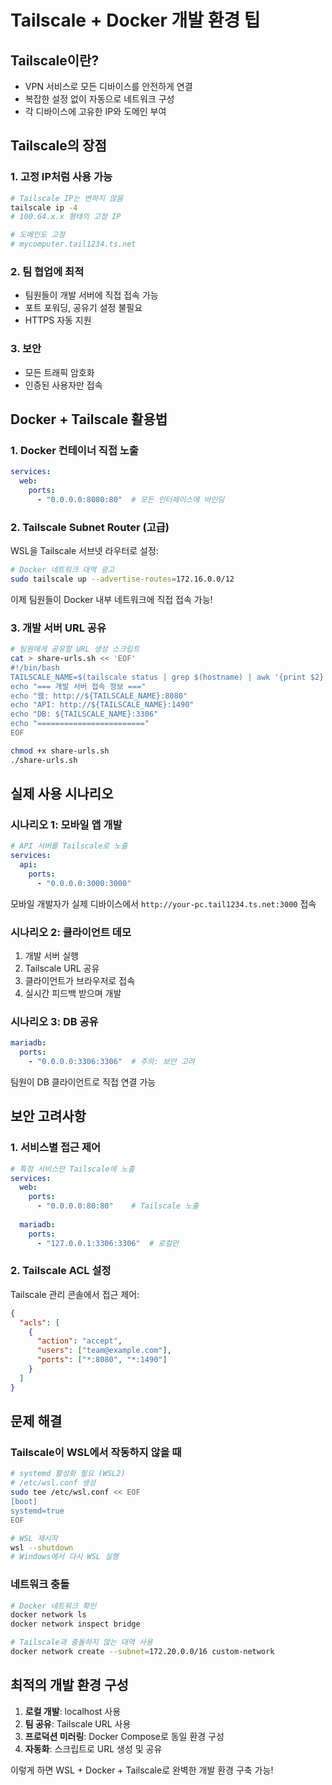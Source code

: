 # Tailscale + Docker 개발 환경 팁

## Tailscale이란?
- VPN 서비스로 모든 디바이스를 안전하게 연결
- 복잡한 설정 없이 자동으로 네트워크 구성
- 각 디바이스에 고유한 IP와 도메인 부여

## Tailscale의 장점

### 1. 고정 IP처럼 사용 가능
```bash
# Tailscale IP는 변하지 않음
tailscale ip -4
# 100.64.x.x 형태의 고정 IP

# 도메인도 고정
# mycomputer.tail1234.ts.net
```

### 2. 팀 협업에 최적
- 팀원들이 개발 서버에 직접 접속 가능
- 포트 포워딩, 공유기 설정 불필요
- HTTPS 자동 지원

### 3. 보안
- 모든 트래픽 암호화
- 인증된 사용자만 접속

## Docker + Tailscale 활용법

### 1. Docker 컨테이너 직접 노출
```yaml
services:
  web:
    ports:
      - "0.0.0.0:8080:80"  # 모든 인터페이스에 바인딩
```

### 2. Tailscale Subnet Router (고급)
WSL을 Tailscale 서브넷 라우터로 설정:
```bash
# Docker 네트워크 대역 광고
sudo tailscale up --advertise-routes=172.16.0.0/12
```

이제 팀원들이 Docker 내부 네트워크에 직접 접속 가능!

### 3. 개발 서버 URL 공유
```bash
# 팀원에게 공유할 URL 생성 스크립트
cat > share-urls.sh << 'EOF'
#!/bin/bash
TAILSCALE_NAME=$(tailscale status | grep $(hostname) | awk '{print $2}')
echo "=== 개발 서버 접속 정보 ==="
echo "웹: http://${TAILSCALE_NAME}:8080"
echo "API: http://${TAILSCALE_NAME}:1490"
echo "DB: ${TAILSCALE_NAME}:3306"
echo "========================"
EOF

chmod +x share-urls.sh
./share-urls.sh
```

## 실제 사용 시나리오

### 시나리오 1: 모바일 앱 개발
```yaml
# API 서버를 Tailscale로 노출
services:
  api:
    ports:
      - "0.0.0.0:3000:3000"
```
모바일 개발자가 실제 디바이스에서 `http://your-pc.tail1234.ts.net:3000` 접속

### 시나리오 2: 클라이언트 데모
1. 개발 서버 실행
2. Tailscale URL 공유
3. 클라이언트가 브라우저로 접속
4. 실시간 피드백 받으며 개발

### 시나리오 3: DB 공유
```yaml
mariadb:
  ports:
    - "0.0.0.0:3306:3306"  # 주의: 보안 고려
```
팀원이 DB 클라이언트로 직접 연결 가능

## 보안 고려사항

### 1. 서비스별 접근 제어
```yaml
# 특정 서비스만 Tailscale에 노출
services:
  web:
    ports:
      - "0.0.0.0:80:80"    # Tailscale 노출
  
  mariadb:
    ports:
      - "127.0.0.1:3306:3306"  # 로컬만
```

### 2. Tailscale ACL 설정
Tailscale 관리 콘솔에서 접근 제어:
```json
{
  "acls": [
    {
      "action": "accept",
      "users": ["team@example.com"],
      "ports": ["*:8080", "*:1490"]
    }
  ]
}
```

## 문제 해결

### Tailscale이 WSL에서 작동하지 않을 때
```bash
# systemd 활성화 필요 (WSL2)
# /etc/wsl.conf 생성
sudo tee /etc/wsl.conf << EOF
[boot]
systemd=true
EOF

# WSL 재시작
wsl --shutdown
# Windows에서 다시 WSL 실행
```

### 네트워크 충돌
```bash
# Docker 네트워크 확인
docker network ls
docker network inspect bridge

# Tailscale과 충돌하지 않는 대역 사용
docker network create --subnet=172.20.0.0/16 custom-network
```

## 최적의 개발 환경 구성

1. **로컬 개발**: localhost 사용
2. **팀 공유**: Tailscale URL 사용  
3. **프로덕션 미러링**: Docker Compose로 동일 환경 구성
4. **자동화**: 스크립트로 URL 생성 및 공유

이렇게 하면 WSL + Docker + Tailscale로 완벽한 개발 환경 구축 가능!